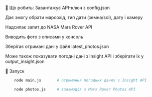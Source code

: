 📌 Що робить:
Завантажує API-ключ з config.json

Дає змогу обрати марсохід, тип дати (земна/sol), дату і камеру

Надсилає запит до NASA Mars Rover API

Виводить фото з описами у консоль

Зберігає отримані дані у файл latest_photos.json

Може також показувати погодні дані з Insight API і зберігати їх у output_insight.json

🚀 Запуск
```bash
    node main.js       # отримання погодних даних з Insight API
```
```bash
    node photos.js     # взаємодія з Mars Rover Photos API
```